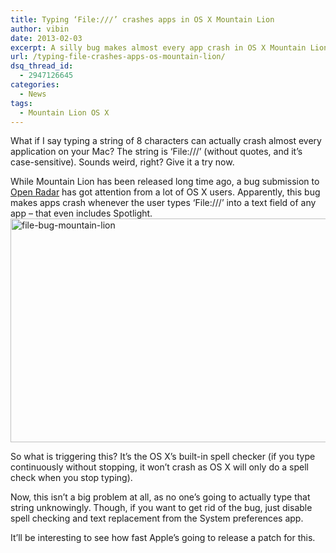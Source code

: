 ```yaml
---
title: Typing ‘File:///’ crashes apps in OS X Mountain Lion
author: vibin
date: 2013-02-03
excerpt: A silly bug makes almost every app crash in OS X Mountain Lion. Apple is yet to release a fix.
url: /typing-file-crashes-apps-os-mountain-lion/
dsq_thread_id:
  - 2947126645
categories:
  - News
tags:
  - Mountain Lion OS X
---
```

What if I say typing a string of 8 characters can actually crash almost every application on your Mac? The string is &#8216;File:///&#8217; (without quotes, and it&#8217;s case-sensitive). Sounds weird, right? Give it a try now.

While Mountain Lion has been released long time ago, a bug submission to <a href="http://openradar.appspot.com/13128709" onclick="_gaq.push(['_trackEvent', 'outbound-article', 'http://openradar.appspot.com/13128709', 'Open Radar']);" >Open Radar</a> has got attention from a lot of OS X users. Apparently, this bug makes apps crash whenever the user types &#8216;File:///&#8217; into a text field of any app &#8211; that even includes Spotlight.[<img class="aligncenter size-medium wp-image-71077" alt="file-bug-mountain-lion" src="http://cdn.devilsworkshop.org/files/2013/02/Screen-Shot-2013-02-03-at-7.36.11-PM-600x358.gif" width="600" height="358" />][1]

So what is triggering this? It&#8217;s the OS X&#8217;s built-in spell checker (if you type continuously without stopping, it won&#8217;t crash as OS X will only do a spell check when you stop typing).

Now, this isn&#8217;t a big problem at all, as no one&#8217;s going to actually type that string unknowingly. Though, if you want to get rid of the bug, just disable spell checking and text replacement from the System preferences app.

It&#8217;ll be interesting to see how fast Apple&#8217;s going to release a patch for this.

 [1]: http://cdn.devilsworkshop.org/files/2013/02/Screen-Shot-2013-02-03-at-7.36.11-PM.gif
